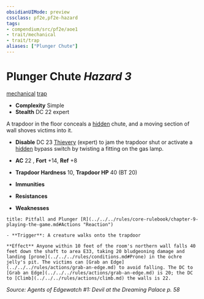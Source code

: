 ```yaml
---
obsidianUIMode: preview
cssclass: pf2e,pf2e-hazard
tags:
- compendium/src/pf2e/aoe1
- trait/mechanical
- trait/trap
aliases: ["Plunger Chute"]
---
```

# Plunger Chute *Hazard 3*  
[mechanical](../../../rules/traits/mechanical.md)  [trap](../../../rules/traits/trap.md)  

- **Complexity** Simple
- **Stealth** DC 22 expert  

A trapdoor in the floor conceals a [hidden](../../../rules/conditions.md#Hidden) chute, and a moving section of wall shoves victims into it.

- **Disable** DC 23 [Thievery](../../skills.md#Thievery) (expert) to jam the trapdoor shut or activate a [hidden](../../../rules/conditions.md#Hidden) bypass switch by twisting a fitting on the gas lamp.  

- **AC** 22 , **Fort** +14, **Ref** +8
- **Trapdoor Hardness** 10, **Trapdoor HP** 40 (BT 20)
- **Immunities** 
- **Resistances** 
- **Weaknesses** 
     
```ad-embed-ability
title: Pitfall and Plunger [R](../../../rules/core-rulebook/chapter-9-playing-the-game.md#Actions "Reaction")

- **Trigger**: A creature walks onto the trapdoor

**Effect** Anyone within 10 feet of the room's northern wall falls 40 feet down the shaft to area E33, taking 20 bludgeoning damage and landing [prone](../../../rules/conditions.md#Prone) in the ochre jelly's pit. The victims can [Grab an Edge](../../../rules/actions/grab-an-edge.md) to avoid falling. The DC to [Grab an Edge](../../../rules/actions/grab-an-edge.md) is 20; the DC to [Climb](../../../rules/actions/climb.md) the walls is 22.
```

*Source: Agents of Edgewatch #1: Devil at the Dreaming Palace p. 58*
